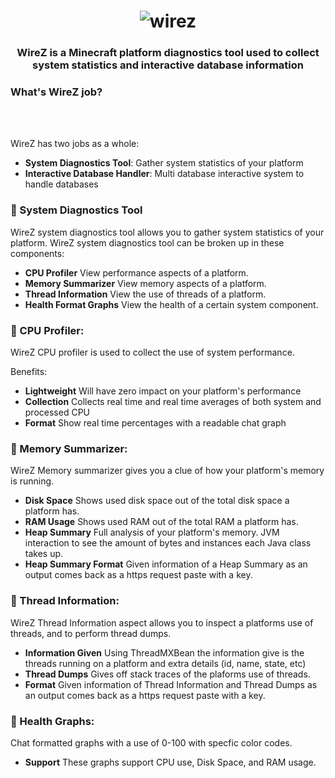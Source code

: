<h1 align="center">
	<img
		alt="wirez"
		src="https://i.postimg.cc/yxhZZWT8/image-2022-02-18-164450.png">
</h1>

<h3 align="center">
  WireZ is a Minecraft platform diagnostics tool used to collect system statistics and interactive database information
</h3>

### What's WireZ job?
<br> </br>

WireZ has two jobs as a whole:

* **System Diagnostics Tool**: Gather system statistics of your platform
* **Interactive Database Handler**: Multi database interactive system to handle databases

### :electric_plug: System Diagnostics Tool

WireZ system diagnostics tool allows you to gather system statistics of your platform. WireZ system diagnostics tool can be broken up in these components:

* **CPU Profiler** View performance aspects of a platform.
* **Memory Summarizer** View memory aspects of a platform.
* **Thread Information** View the use of threads of a platform.
* **Health Format Graphs** View the health of a certain system component.

### :electric_plug: CPU Profiler:

WireZ CPU profiler is used to collect the use of system performance.

Benefits:

* **Lightweight** Will have zero impact on your platform's performance
* **Collection** Collects real time and real time averages of both system and processed CPU
* **Format** Show real time percentages with a readable chat graph

### 🔌 Memory Summarizer:

WireZ Memory summarizer gives you a clue of how your platform's memory is running.

* **Disk Space** Shows used disk space out of the total disk space a platform has. 
* **RAM Usage** Shows used RAM out of the total RAM a platform has.  
* **Heap Summary** Full analysis of your platform's memory. JVM interaction to see the amount of bytes and instances each Java class takes up.
* **Heap Summary Format** Given information of a Heap Summary as an output comes back as a https request paste with a key. 

### 🔌 Thread Information: 

WireZ Thread Information aspect allows you to inspect a platforms use of threads, and to perform thread dumps.

* **Information Given** Using ThreadMXBean the information give is the threads running on a platform and extra details (id, name, state, etc)
* **Thread Dumps** Gives off stack traces of the plaforms use of threads.
* **Format** Given information of Thread Information and Thread Dumps as an output comes back as a https request paste with a key. 

### 🔌 Health Graphs:

Chat formatted graphs with a use of 0-100 with specfic color codes.

* **Support** These graphs support CPU use, Disk Space, and RAM usage. 
